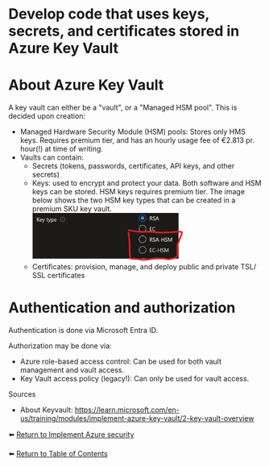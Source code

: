# Develop code that uses keys, secrets, and certificates stored in Azure Key Vault

# About Azure Key Vault

A key vault can either be a "vault", or a "Managed HSM pool". This is decided upon creation:
* Managed Hardware Security Module (HSM) pools: Stores only HMS keys. Requires premium tier, and has an hourly usage fee of €2.813 pr. hour(!) at time of writing.
* Vaults can contain:
   * Secrets (tokens, passwords, certificates, API keys, and other secrets)
   * Keys: used to encrypt and protect your data. Both software and HSM keys can be stored. HSM keys requires premium tier. The image below shows the two HSM key types that can be created in a premium SKU key vault.
      <img src="img/can-store-HSM-keys-in-premium-sku-key-vaults.png" width="300" alt="Premium SKU key vaults can store advanced HSM keys">
   * Certificates: provision, manage, and deploy public and private TSL/ SSL certificates

# Authentication and authorization
Authentication is done via Microsoft Entra ID. 

Authorization may be done via:
* Azure role-based access control: Can be used for both vault management and vault access.
* Key Vault access policy (legacy!): Can only be used for vault access.



Sources
* About Keyvault: https://learn.microsoft.com/en-us/training/modules/implement-azure-key-vault/2-key-vault-overview

⬅️ [Return to Implement Azure security](README.md)

⬅️ [Return to Table of Contents](../README.md)